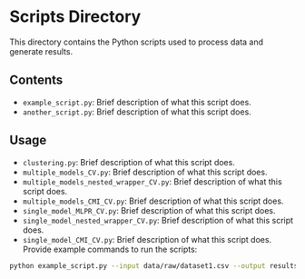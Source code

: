 # Scripts Directory

This directory contains the Python scripts used to process data and generate results.

## Contents

- `example_script.py`: Brief description of what this script does.
- `another_script.py`: Brief description of what this script does.

## Usage

- `clustering.py`: Brief description of what this script does.
- `multiple_models_CV.py`: Brief description of what this script does.
- `multiple_models_nested_wrapper_CV.py`: Brief description of what this script does.
- `multiple_models_CMI_CV.py`: Brief description of what this script does.
- `single_model_MLPR_CV.py`: Brief description of what this script does.
- `single_model_nested_wrapper_CV.py`: Brief description of what this script does.
- `single_model_CMI_CV.py`: Brief description of what this script does.
Provide example commands to run the scripts:

```bash
python example_script.py --input data/raw/dataset1.csv --output results/output1.csv
